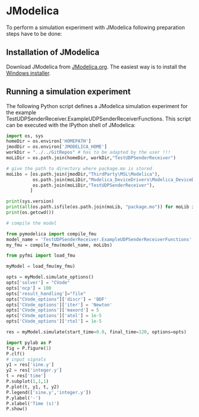JModelica
=========

To perform a simulation experiment with JModelica following preparation steps have to be done:

## Installation of JModelica
Download JModelica from [JModelica.org](https://jmodelica.org).
The easiest way is to install the [Windows installer](https://jmodelica.org/downloads/JModelica.org-2.2.exe).

## Running a simulation experiment
The following Python script defines a JModelica simulation experiment for the example TestUDPSenderReceiver.ExampleUDPSenderReceiverFunctions.
This script can be executed with the IPython shell of JModelica:

```python
import os, sys
homeDir = os.environ['HOMEPATH']
jmodDir = os.environ['JMODELICA_HOME']
workDir = "../../GitRepos" # has to be adapted by the user !!!
moLiDir = os.path.join(homeDir, workDir,"TestUDPSenderReceiver")

# give the path to directory where package.mo is stored
moLibs = [os.path.join(jmodDir,"ThirdParty\MSL\Modelica"),
          os.path.join(moLiDir,"Modelica_DeviceDrivers\Modelica_DeviceDrivers"),
          os.path.join(moLiDir,"TestUDPSenderReceiver"),
         ]

print(sys.version)
print(all(os.path.isfile(os.path.join(moLib, "package.mo")) for moLib in moLibs))
print(os.getcwd())

# compile the model

from pymodelica import compile_fmu
model_name = 'TestUDPSenderReceiver.ExampleUDPSenderReceiverFunctions'
my_fmu = compile_fmu(model_name, moLibs)

from pyfmi import load_fmu

myModel = load_fmu(my_fmu)

opts = myModel.simulate_options()
opts['solver'] = "CVode"
opts['ncp'] = 100
opts['result_handling']="file"
opts["CVode_options"]['discr'] = 'BDF'
opts['CVode_options']['iter'] = 'Newton'
opts['CVode_options']['maxord'] = 5
opts['CVode_options']['atol'] = 1e-5
opts['CVode_options']['rtol'] = 1e-5

res = myModel.simulate(start_time=0.0, final_time=120, options=opts)

import pylab as P
fig = P.figure(1)
P.clf()
# input signals
y1 = res['sine.y']
y2 = res['integer.y']
t = res['time']
P.subplot(1,1,1)
P.plot(t, y1, t, y2)
P.legend(['sine.y','integer.y'])
P.ylabel('-')
P.xlabel('Time (s)')
P.show()

```
